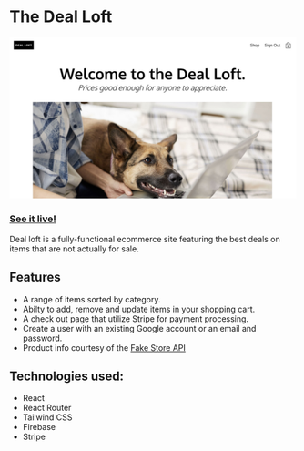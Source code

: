 # The Deal Loft

![Screenshot](https://github.com/bryanparmelee/portfolio-site/blob/main/Assets/Images/deal-loft.jpg?raw=true)

### [See it live!](https://dealloft.netlify.app/)

Deal loft is a fully-functional ecommerce site featuring the best deals on items that are not actually for sale.

## Features

- A range of items sorted by category.
- Abilty to add, remove and update items in your shopping cart.
- A check out page that utilize Stripe for payment processing.
- Create a user with an existing Google account or an email and password.
- Product info courtesy of the [Fake Store API](https://fakestoreapi.com/)

## Technologies used:

- React
- React Router
- Tailwind CSS
- Firebase
- Stripe
